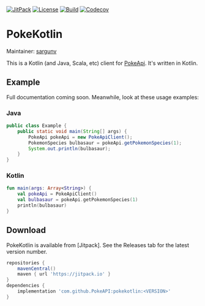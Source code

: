 [![JitPack](https://img.shields.io/jitpack/v/github/PokeAPI/pokekotlin)](https://jitpack.io/#PokeAPI/pokekotlin/)
[![License](https://img.shields.io/github/license/PokeAPI/pokekotlin)](https://github.com/PokeAPI/pokekotlin/blob/master/LICENSE)
[![Build](https://img.shields.io/github/workflow/status/pokeapi/pokekotlin/Java%20CI%20with%20Gradle)](https://github.com/PokeAPI/pokekotlin/actions?query=workflow%3A%22Java+CI+with+Gradle%22)
[![Codecov](https://img.shields.io/codecov/c/github/PokeAPI/pokekotlin)](https://codecov.io/gh/PokeAPI/pokekotlin)

# PokeKotlin

Maintainer: [sargunv](https://github.com/sargunv)

This is a Kotlin (and Java, Scala, etc) client for [PokeApi](https://github.com/PokeAPI/pokeapi). It's written in Kotlin.

## Example

Full documentation coming soon. Meanwhile, look at these usage examples:

### Java

```java
public class Example {
    public static void main(String[] args) {
        PokeApi pokeApi = new PokeApiClient();
        PokemonSpecies bulbasaur = pokeApi.getPokemonSpecies(1);
        System.out.println(bulbasaur);
    }
}
```

### Kotlin

```kotlin
fun main(args: Array<String>) {
    val pokeApi = PokeApiClient()
    val bulbasaur = pokeApi.getPokemonSpecies(1)
    println(bulbasaur)
}
```

## Download

PokeKotlin is available from [Jitpack]. See the Releases tab for the latest version number.

```groovy
repositories {
    mavenCentral()
    maven { url 'https://jitpack.io' }
}
dependencies {
    implementation 'com.github.PokeAPI:pokekotlin:<VERSION>'
}
```
